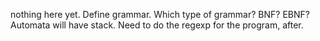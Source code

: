 nothing here yet. Define grammar. Which type of grammar? BNF? EBNF? Automata will have stack. Need to do the regexp for the program, after.
